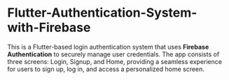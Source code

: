# Flutter-Authentication-System-with-Firebase
This is a Flutter-based login authentication system that uses **Firebase Authentication** to securely manage user credentials. The app consists of three screens: Login, Signup, and Home, providing a seamless experience for users to sign up, log in, and access a personalized home screen. 
